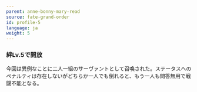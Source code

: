 ```yaml
---
parent: anne-bonny-mary-read
source: fate-grand-order
id: profile-5
language: ja
weight: 5
---
```


### 絆Lv.5で開放

今回は異例なことに二人一組のサーヴァントとして召喚された。ステータスへのペナルティは存在しないがどちらか一人でも倒れると、もう一人も問答無用で戦闘不能となる。
